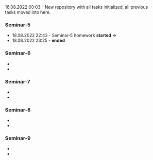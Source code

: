 16.08.2022 00:03 - New repository with all tasks initialized, all previous tasks moved into here.
### Seminar-5
- 18.08.2022 22:43 - Seminar-5 homework **started** =>
- 18.08.2022 23:25 - **ended**
### Seminar-6
-
-
### Seminar-7
-
-
### Seminar-8
-
-
### Seminar-9
-
-
